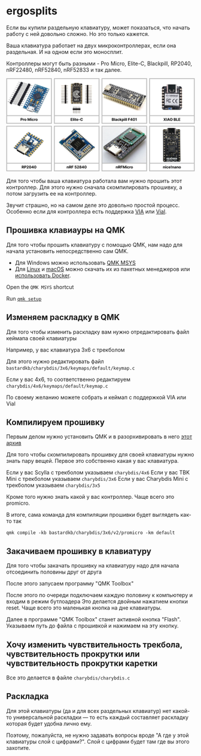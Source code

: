 # ergosplits

Если вы купили раздельную клавиатуру, может показаться, что начать работу с ней довольно сложно. Но это только кажется.

Ваша клавиатура работает на двух микроконтроллерах, если она раздельная. И на одном если это моносплит.

Контроллеры могут быть разными - Pro Micro, Elite-C, Blackpill, RP2040, nRF22480, nRF52840, nRF52833 и так далее.

![Controllers](./pics/Controllers.png)

Для того чтобы ваша клавиатура работала вам нужно прошить этот контроллер. Для этого нужно сначала скомпилировать прошивку, а потом загрузить ее на контроллер.

Звучит страшно, но на самом деле это довольно простой процесс. Особенно если для контроллера есть поддержка [VIA](https://www.caniusevia.com/) или [Vial](https://get.vial.today/).

## Прошивка клавиауры на QMK

Для того чтобы прошить клавиатуру с помощью QMK, нам надо для начала установить непосредственно сам QMK.

- Для Windows можно использовать [QMK MSYS](https://github.com/qmk/qmk_distro_msys/releases/latest)
- Для [Linux](https://github.com/qmk/qmk_cli) и [macOS](https://github.com/qmk/homebrew-qmk) можно скачать их из пакетных менеджеров или [использовать Docker](https://docs.qmk.fm/#/getting_started_docker).

Open the `QMK MSYS` shortcut

Run [`qmk setup`](https://docs.qmk.fm/#/newbs_getting_started?id=set-up-qmk)[](https://docs.qmk.fm/#/newbs_getting_started?id=set-up-qmk)[](https://docs.qmk.fm/#/newbs_getting_started?id=set-up-qmk)

## Изменяем раскладку в QMK

Для того чтобы изменить раскладку вам нужно отредактировать файл кеймапа своей клавиатуры

Например, у вас клавиатура 3x6 с трекболом

Для этого нужно редактировать файл `bastardkb/charybdis/3x6/keymaps/default/keymap.c`

Если у вас 4x6, то соответственно редактируем `charybdis/4x6/keymaps/default/keymap.c`

По своему желанию можете собрать и кеймап с поддержкой VIA или Vial

## Компилируем прошивку

Первым делом нужно установить QMK и в разорхивировать в него [этот архив](https://github.com/devpew/ergosplits/blob/main/files/bastardkb.zip)

Для того чтобы скомпилировать прошивку для своей клавиатуры нужно знать пару вещей. Первое это собственно какая у вас клавиатура.

Если у вас Scylla с трекболом указываем `charybdis/4x6`
Если у вас TBK Mini с трекболом указываем `charybdis/3x6`
Если у вас Charybdis Mini с трекболом указываем `charybdis/3x5`

Кроме того нужно знать какой у вас контроллер. Чаще всего это promicro.

В итоге, сама команда для компиляции прошивки будет выглядеть как-то так

```
qmk compile -kb bastardkb/charybdis/3x6/v2/promicro -km default
```

## Закачиваем прошивку в клавиатуру

Для того чтобы закачать прошивку на клавиатуру надо для начала отсоединить половины друг от друга

После этого запусаем программу "QMK Toolbox"

После этого по очереди подключаем каждую половину к компьютеру и входим в режим бутлоадера 
Это делается двойным нажатием кнопки reset. Чаще всего это маленькая кнопка на дне клавиатуры.

Далее в программе "QMK Toolbox" станет активной кнопка "Flash". 
Указываем путь до файла с прошивкой и нажимаем на эту кнопку.

## Хочу изменить чувствительность трекбола, чувствительность прокрутки или чувствительность прокрутки каретки

Все это делается в файле `charybdis/charybdis.c`

## Раскладка

Для этой клавиатуры (да и для всех раздельных клавиатур) нет какой-то универсальной раскладки — то есть каждый составляет раскладку которая будет удобна лично ему.

Поэтому, пожалуйста, не нужно задавать вопросы вроде "А где у этой клавиатуры слой с цифрами?". Слой с цифрами будет там где вы этого захотите.
